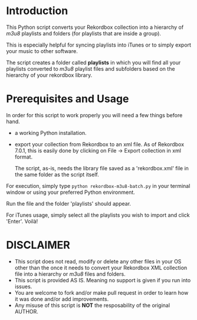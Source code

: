 # Introduction

This Python script converts your Rekordbox collection into a hierarchy of _m3u8_ playlists and folders (for playlists that are inside a group).

This is especially helpful for syncing playlists into iTunes or to simply export your music to other software.

The script creates a folder called **playlists** in which you will find all your playlists converted to _m3u8_ playlist files and subfolders based on the hierarchy of your rekordbox library.

# Prerequisites and Usage

In order for this script to work properly you will need a few things before hand.

- a working Python installation. 
- export your collection from Rekordbox to an xml file. As of Rekordbox 7.0.1, this is easily done by clicking on File -> Export collection in xml format. 

  The script, as-is, needs the library file saved as a 'rekordbox.xml' file in the same folder as the script itself.

For execution, simply type `python rekordbox-m3u8-batch.py` in your terminal window or using your preferred Python environment. 

Run the file and the folder 'playlists' should appear. 

For iTunes usage, simply select all the playlists you wish to import and click 'Enter'. 
Voilà!

# DISCLAIMER

* This script does not read, modify or delete any other files in your OS other than the once it needs to convert your Rekordbox XML collection file into a hierarchy or _m3u8_ files and folders.
* This script is provided AS IS. Meaning no support is given if you run into issues.
* You are welcome to fork and/or make pull request in order to learn how it was done and/or add improvements.
* Any misuse of this script is **NOT** the resposability of the original AUTHOR.
